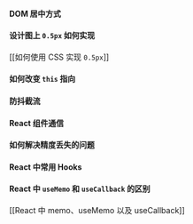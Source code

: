 #### DOM 居中方式

#### 设计图上 `0.5px` 如何实现

[[如何使用 CSS 实现 `0.5px`]]

#### 如何改变 `this` 指向

#### 防抖截流

#### React 组件通信

#### 如何解决精度丢失的问题

#### React 中常用 Hooks

#### React 中 `useMemo` 和 `useCallback` 的区别

[[React 中 memo、useMemo 以及 useCallback]]